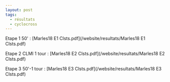 ```yaml
---
layout: post
tags:
  - résultats
  - cyclocross
---
```


Etape 1 50' : [Marles18 E1 Clsts.pdf](/website/resultats/Marles18 E1 Clsts.pdf)

Etape 2 CLMI 1 tour : [Marles18 E2 Clsts.pdf](/website/resultats/Marles18 E2 Clsts.pdf)

Etape 3 50'-1 tour : [Marles18 E3 Clsts.pdf](/website/resultats/Marles18 E3 Clsts.pdf)